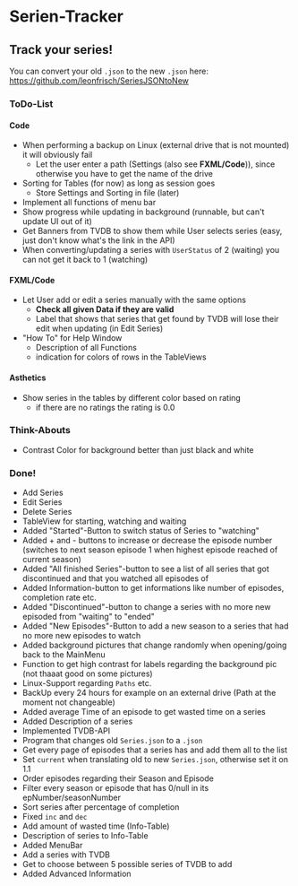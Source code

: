 # Serien-Tracker

## Track your series!

You can convert your old `.json` to the new `.json` here: https://github.com/leonfrisch/SeriesJSONtoNew

### ToDo-List
#### Code
* When performing a backup on Linux (external drive that is not mounted) it will obviously fail
    * Let the user enter a path (Settings (also see **FXML/Code**)), since otherwise you have to get the name of the drive
* Sorting for Tables (for now) as long as session goes
    * Store Settings and Sorting in file (later)
* Implement all functions of menu bar
* Show progress while updating in background (runnable, but can't update UI out of it)
* Get Banners from TVDB to show them while User selects series (easy, just don't know what's the link in the API)
* When converting/updating a series with `UserStatus` of 2 (waiting) you can not get it back to 1 (watching)
    
#### FXML/Code
* Let User add or edit a series manually with the same options
    * **Check all given Data if they are valid**
    * Label that shows that series that get found by TVDB will lose their edit when updating (in Edit Series)
* "How To" for Help Window
    * Description of all Functions
    * indication for colors of rows in the TableViews

#### Asthetics
* Show series in the tables by different color based on rating
    * if there are no ratings the rating is 0.0

### Think-Abouts
* Contrast Color for background better than just black and white

### Done!
* Add Series
* Edit Series
* Delete Series
* TableView for starting, watching and waiting
* Added "Started"-Button to switch status of Series to "watching"
* Added + and - buttons to increase or decrease the episode number (switches to next season episode 1 when highest episode reached of current season)
* Added "All finished Series"-button to see a list of all series that got discontinued and that you watched all episodes of
* Added Information-button to get informations like number of episodes, completion rate etc.
* Added "Discontinued"-button to change a series with no more new episoded from "waiting" to "ended"
* Added "New Episodes"-Button to add a new season to a series that had no more new episodes to watch
* Added background pictures that change randomly when opening/going back to the MainMenu
* Function to get high contrast for labels regarding the background pic (not thaaat good on some pictures)
* Linux-Support regarding `Paths` etc.
* BackUp every 24 hours for example on an external drive (Path at the moment not changeable)
* Added average Time of an episode to get wasted time on a series
* Added Description of a series
* Implemented TVDB-API
* Program that changes old `Series.json` to a `.json`
* Get every page of episodes that a series has and add them all to the list
* Set `current` when translating old to new `Series.json`, otherwise set it on 1.1
* Order episodes regarding their Season and Episode
* Filter every season or episode that has 0/null in its epNumber/seasonNumber
* Sort series after percentage of completion
* Fixed `inc` and `dec`
* Add amount of wasted time (Info-Table)
* Description of series to Info-Table
* Added MenuBar
* Add a series with TVDB
* Get to choose between 5 possible series of TVDB to add
* Added Advanced Information
